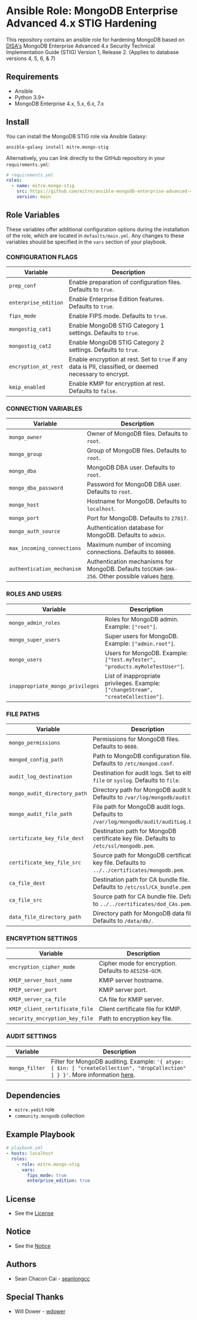 # Ansible Role: MongoDB Enterprise Advanced 4.x STIG Hardening

This repository contains an ansible role for hardening MongoDB based on [DISA's](https://public.cyber.mil/stigs/downloads/) MongoDB Enterprise Advanced 4.x Security Technical
Implementation Guide (STIG) Version 1, Release 2. (Applies to database versions 4, 5, 6, & 7)

## Requirements

- Ansible
- Python 3.9+
- MongoDB Enterprise 4.x, 5.x, 6.x, 7.x

## Install

You can install the MongoDB STIG role via Ansible Galaxy:

```
ansible-galaxy install mitre.mongo-stig
```

Alternatively, you can link directly to the GitHub repository in your `requirements.yml`:

```yaml
# requirements.yml
roles:
  - name: mitre.mongo-stig
    src: https://github.com/mitre/ansible-mongodb-enterprise-advanced-4-stig-hardening
    version: main
```

## Role Variables

These variables offer additional configuration options during the installation of the role, which are located in `defaults/main.yml`. Any changes to these variables should be specified in the `vars` section of your playbook.

### CONFIGURATION FLAGS

| Variable             | Description                                                                                              |
| -------------------- | -------------------------------------------------------------------------------------------------------- |
| `prep_conf`          | Enable preparation of configuration files. Defaults to `true`.                                           |
| `enterprise_edition` | Enable Enterprise Edition features. Defaults to `true`.                                                  |
| `fips_mode`          | Enable FIPS mode. Defaults to `true`.                                                                    |
| `mongostig_cat1`     | Enable MongoDB STIG Category 1 settings. Defaults to `true`.                                             |
| `mongostig_cat2`     | Enable MongoDB STIG Category 2 settings. Defaults to `true`.                                             |
| `encryption_at_rest` | Enable encryption at rest. Set to `true` if any data is PII, classified, or deemed necessary to encrypt. |
| `kmip_enabled`       | Enable KMIP for encryption at rest. Defaults to `false`.                                                 |

### CONNECTION VARIABLES

| Variable                   | Description                                                                                                                                                |
| -------------------------- | ---------------------------------------------------------------------------------------------------------------------------------------------------------- |
| `mongo_owner`              | Owner of MongoDB files. Defaults to `root`.                                                                                                                |
| `mongo_group`              | Group of MongoDB files. Defaults to `root`.                                                                                                                |
| `mongo_dba`                | MongoDB DBA user. Defaults to `root`.                                                                                                                      |
| `mongo_dba_password`       | Password for MongoDB DBA user. Defaults to `root`.                                                                                                         |
| `mongo_host`               | Hostname for MongoDB. Defaults to `localhost`.                                                                                                             |
| `mongo_port`               | Port for MongoDB. Defaults to `27017`.                                                                                                                     |
| `mongo_auth_source`        | Authentication database for MongoDB. Defaults to `admin`.                                                                                                  |
| `max_incoming_connections` | Maximum number of incoming connections. Defaults to `800000`.                                                                                              |
| `authentication_mechanism` | Authentication mechanisms for MongoDB. Defaults to`SCRAM-SHA-256`. Other possible values [here](https://www.mongodb.com/docs/manual/core/authentication/). |

### ROLES AND USERS

| Variable                         | Description                                                                        |
| -------------------------------- | ---------------------------------------------------------------------------------- |
| `mongo_admin_roles`              | Roles for MongoDB admin. Example: `["root"]`.                                      |
| `mongo_super_users`              | Super users for MongoDB. Example: `["admin.root"]`.                                |
| `mongo_users`                    | Users for MongoDB. Example: `["test.myTester", "products.myRoleTestUser"]`.        |
| `inappropriate_mongo_privileges` | List of inappropriate privileges. Example: `["changeStream", "createCollection"]`. |

### FILE PATHS

| Variable                     | Description                                                                                 |
| ---------------------------- | ------------------------------------------------------------------------------------------- |
| `mongo_permissions`          | Permissions for MongoDB files. Defaults to `0600`.                                          |
| `mongod_config_path`         | Path to MongoDB configuration file. Defaults to `/etc/mongod.conf`.                         |
| `audit_log_destination`      | Destination for audit logs. Set to either `file` or `syslog`. Defaults to `file`.           |
| `mongo_audit_directory_path` | Directory path for MongoDB audit logs. Defaults to `/var/log/mongodb/audit/`.               |
| `mongo_audit_file_path`      | File path for MongoDB audit logs. Defaults to `/var/log/mongodb/audit/auditLog.bson`.       |
| `certificate_key_file_dest`  | Destination path for MongoDB certificate key file. Defaults to `/etc/ssl/mongodb.pem`.      |
| `certificate_key_file_src`   | Source path for MongoDB certificate key file. Defaults to `../../certificates/mongodb.pem`. |
| `ca_file_dest`               | Destination path for CA bundle file. Defaults to `/etc/ssl/CA_bundle.pem`.                  |
| `ca_file_src`                | Source path for CA bundle file. Defaults to `../../certificates/dod_CAs.pem`.               |
| `data_file_directory_path`   | Directory path for MongoDB data files. Defaults to `/data/db/`.                             |

### ENCRYPTION SETTINGS

| Variable                       | Description                                           |
| ------------------------------ | ----------------------------------------------------- |
| `encryption_cipher_mode`       | Cipher mode for encryption. Defaults to `AES256-GCM`. |
| `KMIP_server_host_name`        | KMIP server hostname.                                 |
| `KMIP_server_port`             | KMIP server port.                                     |
| `KMIP_server_ca_file`          | CA file for KMIP server.                              |
| `KMIP_client_certificate_file` | Client certificate file for KMIP.                     |
| `security_encryption_key_file` | Path to encryption key file.                          |

### AUDIT SETTINGS

| Variable       | Description                                                                                                                                                                                             |
| -------------- | ------------------------------------------------------------------------------------------------------------------------------------------------------------------------------------------------------- |
| `mongo_filter` | Filter for MongoDB auditing. Example: `'{ atype: { $in: [ "createCollection", "dropCollection" ] } }'`. More information [here](https://www.mongodb.com/docs/manual/tutorial/configure-audit-filters/). |

## Dependencies

- `mitre.yedit` role
- `community.mongodb` collection

## Example Playbook

```yaml
# playbook.yml
- hosts: localhost
  roles:
    - role: mitre.mongo-stig
      vars:
        fips_mode: true
        enterprise_edition: true
```

## License

- See the [License](/LICENSE.md)

## Notice

- See the [Notice](/NOTICE.md)

## Authors

- Sean Chacon Cai - [seanlongcc](https://github.com/seanlongcc)

## Special Thanks

- Will Dower - [wdower](https://github.com/wdower)
